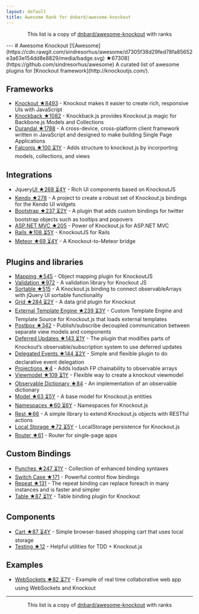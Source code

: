 ```yaml
---
layout: default
title: Awesome Rank for dnbard/awesome-knockout
---
```


<p align="center">
	This list is a copy of <a href="https://github.com/dnbard/awesome-knockout">dnbard/awesome-knockout</a> with ranks
</p>
---
# Awesome Knockout [![Awesome](https://cdn.rawgit.com/sindresorhus/awesome/d7305f38d29fed78fa85652e3a63e154dd8e8829/media/badge.svg) ★67308](https://github.com/sindresorhus/awesome)
A curated list of awesome plugins for [Knockout framework](http://knockoutjs.com/).

## Frameworks
- [Knockout ★8493](https://github.com/knockout/knockout) - Knockout makes it easier to create rich, responsive UIs with JavaScript
- [Knockback ★1082](https://github.com/kmalakoff/knockback) - Knockback.js provides Knockout.js magic for Backbone.js Models and Collections
- [Durandal ★1788](https://github.com/BlueSpire/Durandal) - A cross-device, cross-platform client framework written in JavaScript and designed to make building Single Page Applications
- [Falconjs ★100 ⏳1Y](https://github.com/stoodder/falconjs) - Adds structure to knockout.js by incorporting models, collections, and views

## Integrations
- Jquery[UI ★268 ⏳4Y](https://github.com/madcapnmckay/Knockout-UI) - Rich UI components based on KnockoutJS
- [Kendo ★278](https://github.com/kendo-labs/knockout-kendo) - A project to create a robust set of Knockout.js bindings for the Kendo UI widgets
- [Bootstrap ★237 ⏳2Y](https://github.com/billpull/knockout-bootstrap) - A plugin that adds custom bindings for twitter bootstrap objects such as tooltips and popovers
- [ASP.NET MVC ★205](https://github.com/AndreyAkinshin/knockout-mvc) - Power of Knockout.js for ASP.NET MVC
- [Rails ★108 ⏳5Y](https://github.com/dnagir/knockout-rails) - KnockoutJS for Rails
- [Meteor ★69 ⏳4Y](https://github.com/steveluscher/knockout.meteor) - A Knockout-to-Meteor bridge

## Plugins and libraries
- [Mapping ★545](https://github.com/SteveSanderson/knockout.mapping) - Object mapping plugin for KnockoutJS
- [Validation ★972](https://github.com/Knockout-Contrib/Knockout-Validation) - A validation library for Knockout JS
- [Sortable ★515](https://github.com/rniemeyer/knockout-sortable) - A Knockout.js binding to connect observableArrays with jQuery UI sortable functionality
- [Grid ★284 ⏳2Y](https://github.com/Knockout-Contrib/KoGrid) - A data grid plugin for Knockout
- [External Template Engine ★239 ⏳3Y](https://github.com/ifandelse/Knockout.js-External-Template-Engine) - Custom Template Engine and Template Source for Knockout.js that loads external templates
- [Postbox ★342](https://github.com/rniemeyer/knockout-postbox) - Publish/subscribe decoupled communication between separate view models and components
- [Deferred Updates ★143 ⏳1Y](https://github.com/mbest/knockout-deferred-updates) - The plugin that modifies parts of Knockout’s observable/subscription system to use deferred updates
- [Delegated Events ★144 ⏳2Y](https://github.com/rniemeyer/knockout-delegatedEvents) - Simple and flexible plugin to do declarative event delegation
- [Projections ★4](https://github.com/profiscience/ko-projections) - Adds lodash FP chainability to observable arrays
- [Viewmodel ★109 ⏳1Y](https://github.com/coderenaissance/knockout.viewmodel) - Flexible way to create a knockout viewmodel
- [Observable Dictionary ★84](https://github.com/jamesfoster/knockout.observableDictionary) - An implementation of an observable dictionary
- [Model ★63 ⏳5Y](https://github.com/thelinuxlich/knockout.model) - A base model for Knockout.js entities
- [Namespaces ★60 ⏳6Y](https://github.com/hunterloftis/knockout.namespaces) - Namespaces for Knockout.js
- [Rest ★66](https://github.com/frapontillo/knockout-rest) - A simple library to extend Knockout.js objects with RESTful actions
- [Local Storage ★72 ⏳5Y](https://github.com/jimrhoskins/knockout.localStorage) - LocalStorage persistence for Knockout.js
- [Router ★61](https://github.com/profiscience/ko-component-router) - Router for single-page apps

## Custom Bindings
- [Punches ★247 ⏳1Y](https://github.com/mbest/knockout.punches) - Collection of enhanced binding syntaxes
- [Switch Case ★171](https://github.com/mbest/knockout-switch-case) - Powerful control flow bindings
- [Repeat ★131](https://github.com/mbest/knockout-repeat) - The repeat binding can replace foreach in many instances and is faster and simpler
- [Table ★87 ⏳1Y](https://github.com/mbest/knockout-table) - Table binding plugin for Knockout

## Components
- [Cart ★87 ⏳4Y](https://github.com/robconery/knockout-cart) - Simple browser-based shopping cart that uses local storage
- [Testing ★12](https://github.com/profiscience/ko-component-tester) - Helpful utilities for TDD + Knockout.js

## Examples
- [WebSockets ★82 ⏳7Y](https://github.com/carlhoerberg/knockout-websocket-example) - Example of real time collaborative web app using WebSockets and Knockout
---
<p align="center">
	This list is a copy of <a href="https://github.com/dnbard/awesome-knockout">dnbard/awesome-knockout</a> with ranks
</p>
